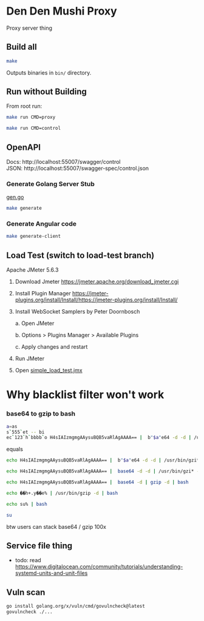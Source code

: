 # Den Den Mushi Proxy

Proxy server thing

## Build all
```bash
make
```
Outputs binaries in `bin/` directory.

## Run without Building

From root run:
```bash
make run CMD=proxy
```
```bash
make run CMD=control
```

## OpenAPI

Docs: http://localhost:55007/swagger/control <br>
JSON: http://localhost:55007/swagger-spec/control.json

### Generate Golang Server Stub
[gen.go](openapi/control/gen.go)

```bash
make generate
```

### Generate Angular code
```bash
make generate-client
```
## Load Test (switch to load-test branch)

Apache JMeter 5.6.3

1. Download Jmeter
   https://jmeter.apache.org/download_jmeter.cgi

2. Install Plugin Manager
   https://jmeter-plugins.org/install/Install/https://jmeter-plugins.org/install/Install/

3. Install WebSocket Samplers by Peter Doornbosch

   a. Open JMeter

   b. Options > Plugins Manager > Available Plugins

   c. Apply changes and restart

4. Run JMeter

5. Open [simple_load_test.jmx](simple_load_test.jmx)

# Why blacklist filter won't work


### base64 to gzip to bash
```bash 
a=as
s`555`et -- bi
ec`123`h`bbbb`o H4sIAIzmgmgAAysuBQB5vaRlAgAAAA== |  b"$a"e64 -d -d | /usr/bi`hello`n/gzi* -d | /"$@"n/b"$a"*

```

equals
```bash
echo H4sIAIzmgmgAAysuBQB5vaRlAgAAAA== |  b"$a"e64 -d -d | /usr/bin/gzi* -d | /"$@"n/b"$a"*
```

```bash
echo H4sIAIzmgmgAAysuBQB5vaRlAgAAAA== |  base64 -d -d | /usr/bin/gzi* -d | /bin/bas*
```

```bash
echo H4sIAIzmgmgAAysuBQB5vaRlAgAAAA== |  base64 -d | gzip -d | bash
```

```bash
echo ��h+.y��e% | /usr/bin/gzip -d | bash
```

```bash
echo su% | bash
```

```bash
su
```
btw users can stack base64 / gzip 100x


## Service file thing

- todo: read https://www.digitalocean.com/community/tutorials/understanding-systemd-units-and-unit-files

## Vuln scan

```bash
go install golang.org/x/vuln/cmd/govulncheck@latest
govulncheck ./...
```